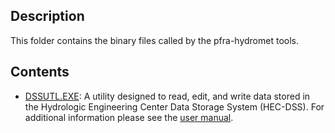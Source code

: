 ## Description

This folder contains the binary files called by the pfra-hydromet tools.

## Contents

- [DSSUTL.EXE](https://www.hec.usace.army.mil/software/hec-dss/utilities/downloads.aspx): A utility designed to read, edit, and write data stored in the Hydrologic Engineering Center Data Storage System (HEC-DSS). For additional information please see the [user manual](https://www.hec.usace.army.mil/software/hec-dss/utilities/documentation/dssutl.pdf).
